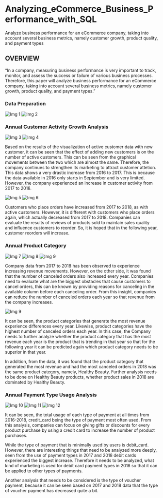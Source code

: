 # Analyzing_eCommerce_Business_Performance_with_SQL
Analyze business performance for an eCommerce company, taking into account several business metrics, namely customer growth, product quality, and payment types

## OVERVIEW
“In a company, measuring business performance is very important to track, monitor, and assess the success or failure of various business processes. Therefore, this paper will analyze business performance for an eCommerce company, taking into account several business metrics, namely customer growth, product quality, and payment types.”
### Data Preparation

![Img 1](Images/1.jpg)
                                                                 ![Img 2](Images/3.jpg)

### Annual Customer Activity Growth Analysis
![Img 3](Images/2.jpg)
![Img 4](Images/9.jpg)

Based on the results of the visualization of active customer data with new customer, it can be seen that the effect of adding new customers is on the number of active customers. This can be seen from the graphical movements between the two which are almost the same. 
Therefore, the company continues to strengthen its marketing to attract customer attetion. This data shows a very drastic increase from 2016 to 2017. This is because the data available in 2016 only starts in September and is very limited. However, the company experienced an increase in customer activity from 2017 to 2018.

![Img 5](Images/8.jpg)
![Img 6](Images/10.jpg)

Customers who place orders have increased from 2017 to 2018, as with active customers. However, it is different with customers who place orders again, which actually decreased from 2017 to 2018. Companies can evaluate the results of reviews of products sold to maintain sales quality and influence customers to reorder. So, it is hoped that in the following year, customer reorders will increase.

### Annual Product Category
![Img 7](Images/5.jpg)
![Img 8](Images/12.jpg)  ![Img 9](Images/13.jpg)

Company data from 2017 to 2018 has been observed to experience increasing revenue movements. However, on the other side, it was found that the number of canceled orders also increased every year. Companies need to evaluate what are the biggest obstacles that cause customers to cancel orders, this can be known by providing reasons for canceling in the available column before each canceling order. From this insight, companies can reduce the number of canceled orders each year so that revenue from the company increases.

![Img 9](Images/11.jpg)

It can be seen, the product categories that generate the most revenue experience differences every year. Likewise, product categories have the highest number of canceled orders each year. In this case, the Company needs to further analyze whether the product category that has the most revenue each year is the product that is trending in that year so that for the following year it can be predicted again which product category needs to be superior in that year.

In addition, from the data, it was found that the product category that generated the most revenue and had the most canceled orders in 2018 was the same product category, namely, Healthy Beauty. Further analysis needs to be done on Healthy Beauty products, whether product sales in 2018 are dominated by Healthy Beauty.

### Annual Payment Type Usage Analysis
![Img 10](Images/6.jpg)
![Img 11](Images/14.jpg)  ![Img 12](Images/15.jpg)

It can be seen, the total usage of each type of payment at all times from 2016-2018, credit_card being the type of payment most often used. From this analysis, companies can focus on giving gifts or discounts for every product purchase by using a credit card to increase the number of product purchases.

While the type of payment that is minimally used by users is debit_card. However, there are interesting things that need to be analyzed more deeply, seen from the use of payment types in 2017 and 2018 debit cards experienced the biggest increase. Therefore it needs to be analyzed, what kind of marketing is used for debit card payment types in 2018 so that it can be applied to other types of payments.

Another analysis that needs to be considered is the type of voucher payment, because it can be seen based on 2017 and 2018 data that the type of voucher payment has decreased quite a bit.